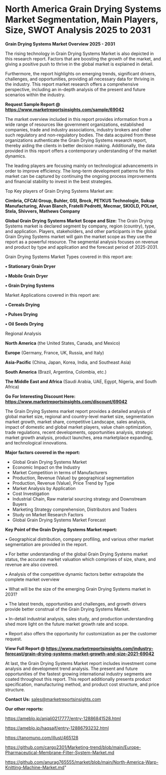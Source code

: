 # North America Grain Drying Systems Market Segmentation, Main Players, Size, SWOT Analysis 2025 to 2031

<Strong> Grain Drying Systems Market Overview 2025 - 2031</strong>

The rising technology in Grain Drying Systems Market is also depicted in this research report. Factors that are boosting the growth of the market, and giving a positive push to thrive in the global market is explained in detail.

Furthermore, the report highlights on emerging trends, significant drivers, challenges, and opportunities, providing all necessary data for thriving in the industry. This report market research offers a comprehensive perspective, including an in-depth analysis of the present and future scenarios within the industry.

<strong>Request Sample Report @ <a href=https://www.marketreportsinsights.com/sample/69042>https://www.marketreportsinsights.com/sample/69042</a></strong>

The market overview included in this report provides information from a wide range of resources like government organizations, established companies, trade and industry associations, industry brokers and other such regulatory and non-regulatory bodies. The data acquired from these organizations authenticate the Grain Drying Systems research report, thereby aiding the clients in better decision making. Additionally, the data provided in this report offers a contemporary understanding of the market dynamics.

The leading players are focusing mainly on technological advancements in order to improve efficiency. The long-term development patterns for this market can be captured by continuing the ongoing process improvements and financial stability to invest in the best strategies.

Top Key players of Grain Drying Systems Market are:

<strong>Cimbria, CFCAI Group, Buhler, GSI, Brock, PETKUS Technologie, Sukup Manufacturing, Alvan Blanch, Fratelli Pedrotti, Mecmar, SKIOLD, POLnet, Stela, Shivvers, Mathews Company</strong>

<strong><b>Global Grain Drying Systems Market Scope and Size:</b></strong>
The Grain Drying Systems market is declared segment by company, region (country), type, and application. Players, stakeholders, and other participants in the global Grain Drying Systems market will gain the market scope as they use the report as a powerful resource. The segmental analysis focuses on revenue and product by type and application and the forecast period of 2025-2031.

Grain Drying Systems Market Types covered in this report are:

<strong>• Stationary Grain Dryer

• Mobile Grain Dryer

• Grain Drying Systems</strong>

Market Applications covered in this report are:

<strong>• Cereals Drying

• Pulses Drying

• Oil Seeds Drying</strong> 

Regional Analysis

<strong>North America</strong> (the United States, Canada, and Mexico)

<strong>Europe</strong> (Germany, France, UK, Russia, and Italy)

<strong>Asia-Pacific</strong> (China, Japan, Korea, India, and Southeast Asia)

<strong>South America</strong> (Brazil, Argentina, Colombia, etc.)

<strong>The Middle East and Africa</strong> (Saudi Arabia, UAE, Egypt, Nigeria, and South Africa)

<strong>Go For Interesting Discount Here: <a href=https://www.marketreportsinsights.com/discount/69042>https://www.marketreportsinsights.com/discount/69042</a></strong>

The Grain Drying Systems market report provides a detailed analysis of global market size, regional and country-level market size, segmentation market growth, market share, competitive Landscape, sales analysis, impact of domestic and global market players, value chain optimization, trade regulations, recent developments, opportunities analysis, strategic market growth analysis, product launches, area marketplace expanding, and technological innovations.

<strong><b>Major factors covered in the report:</b></strong>
<ul>
  <li>Global Grain Drying Systems Market </li>
  <li>Economic Impact on the Industry</li>
  <li>Market Competition in terms of Manufacturers</li>
  <li>Production, Revenue (Value) by geographical segmentation</li>
  <li>Production, Revenue (Value), Price Trend by Type</li>
  <li>Market Analysis by Application</li>
  <li>Cost Investigation</li>
  <li>Industrial Chain, Raw material sourcing strategy and Downstream Buyers</li>
  <li>Marketing Strategy comprehension, Distributors and Traders</li>
  <li>Study on Market Research Factors</li>
  <li>Global Grain Drying Systems Market Forecast</li>
</ul>

<strong><b>Key Point of the Grain Drying Systems Market report:</b></strong>

• Geographical distribution, company profiling, and various other market segmentation are provided in the report.

• For better understanding of the global Grain Drying Systems market status, the accurate market valuation which comprises of size, share, and revenue are also covered.

• Analysis of the competitive dynamic factors better extrapolate the complete market overview

• What will be the size of the emerging Grain Drying Systems market in 2031?

• The latest trends, opportunities and challenges, and growth drivers provide better construal of the Grain Drying Systems Market.

• In-detail industrial analysis, sales study, and production understanding shed more light on the future market growth rate and scope.

• Report also offers the opportunity for customization as per the customer request.

<strong><b>View Full Report @ <a href=https://www.marketreportsinsights.com/industry-forecast/grain-drying-systems-market-growth-and-size-2021-69042>https://www.marketreportsinsights.com/industry-forecast/grain-drying-systems-market-growth-and-size-2021-69042</a></b></strong>


At last, the Grain Drying Systems Market report includes investment come analysis and development trend analysis. The present and future opportunities of the fastest growing international industry segments are coated throughout this report. This report additionally presents product specification, manufacturing method, and product cost structure, and price structure.

<strong>Contact Us:</strong>
sales@marketreportsinsights.com

<strong>Our other reports:</strong>

<a href=https://ameblo.jp/anjali0217777/entry-12886841528.html>https://ameblo.jp/anjali0217777/entry-12886841528.html</a>

<a href=https://ameblo.jp/haqsaif/entry-12886793232.html>https://ameblo.jp/haqsaif/entry-12886793232.html</a>

<a href=https://tanomuno.com/illust/465128>https://tanomuno.com/illust/465128</a>

<a href=https://github.com/cargo2301/Marketing-trend/blob/main/Europe-Pharmaceutical-Membrane-Filter-System-Market.md>https://github.com/cargo2301/Marketing-trend/blob/main/Europe-Pharmaceutical-Membrane-Filter-System-Market.md</a>

<a href=https://github.com/anurag765555/market/blob/main/North-America-Warp-Knitting-Machine-Market.md>https://github.com/anurag765555/market/blob/main/North-America-Warp-Knitting-Machine-Market.md</a>"
